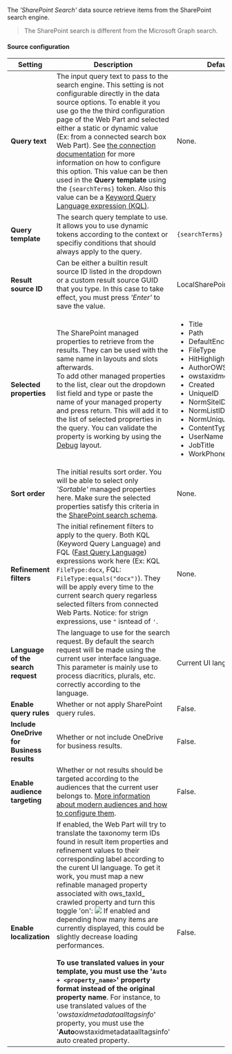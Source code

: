 The _'SharePoint Search'_ data source retrieve items from the SharePoint search engine.

> The SharePoint search is different from the Microsoft Graph search.

#### Source configuration

| Setting | Description | Default value 
| ------- |---------------- | ---------- |
| **Query text** | The input query text to pass to the search engine. This setting is not configurable directly in the data source options. To enable it you use go the the third configuration page of the Web Part and selected either a static or dynamic value (Ex: from a connected search box Web Part). See [the connection documentation](#) for more information on how to configure this option. This value can be then used in the **Query template** using the `{searchTerms}` token. Also this value can be a [Keyword Query Language expression (KQL)](https://docs.microsoft.com/en-us/sharepoint/dev/general-development/keyword-query-language-kql-syntax-reference). | None.
| **Query template** | The search query template to use. It allows you to use dynamic tokens according to the context or specifiy conditions that should always apply to the query. | `{searchTerms}`
| **Result source ID** | Can be either a builtin result source ID listed in the dropdown or a custom result source GUID that you type. In this case to take effect, you must press _'Enter'_ to save the value. | LocalSharePointResults
| **Selected properties** | The SharePoint managed properties to retrieve from the results. They can be used with the same name in layouts and slots afterwards.<br/>To add other managed properties to the list, clear out the dropdown list field and type or paste the name of your managed property and press return. This will add it to the list of selected proprerties in the query. You can validate the property is working by using the [Debug](../layouts/#debug) layout. | <ul><li>Title</li><li>Path</li><li>DefaultEncodingURL</li><li>FileType</li><li>HitHighlightedSummary</li><li>AuthorOWSUSER</li><li>owstaxidmetadataalltagsinfo</li><li>Created</li><li>UniqueID</li><li>NormSiteID</li><li>NormListID</li><li>NormUniqueID</li><li>ContentTypeId</li><li>UserName</li><li>JobTitle</li><li>WorkPhone</ul>
| **Sort order** | The initial results sort order. You will be able to select only _'Sortable'_ managed properties here. Make sure the selected  properties satisfy this criteria in the [SharePoint search schema](https://docs.microsoft.com/en-us/sharepoint/technical-reference/crawled-and-managed-properties-overview). | None.
| **Refinement filters** | The initial refinement filters to apply to the query. Both KQL (Keyword Query Language) and FQL ([Fast Query Language](https://docs.microsoft.com/en-us/sharepoint/dev/general-development/fast-query-language-fql-syntax-reference)) expressions work here (Ex: KQL `FileType:docx`, FQL: `FileType:equals("docx")`). They will be apply every time to the current search query regarless selected filters from connected Web Parts. Notice: for strign expressions, use `"` isntead of `'`. | None.
| **Language of the search request** | The language to use for the search request. By default the search request will be made using the current user interface language. This parameter is mainly use to process diacritics, plurals, etc. correctly according to the language. | Current UI language.
| **Enable query rules** | Whether or not apply SharePoint query rules. | False.
| **Include OneDrive for Business results** | Whether or not include OneDrive for business results. | False.
| **Enable audience targeting** | Whether or not results should be targeted according to the audiences that the current user belongs to. [More information about modern audiences and how to configure them](https://support.microsoft.com/en-us/office/target-navigation-news-and-files-to-specific-audiences-33d84cb6-14ed-4e53-a426-74c38ea32293). | False.
| **Enable localization** | If enabled, the Web Part will try to translate the taxonomy term IDs found in result item properties and refinement values to their corresponding label according to the curent UI language. To get it work, you must map a new refinable managed property associated with ows_taxId_ crawled property and turn this toggle 'on': <a href="../../../assets/webparts/search-results/localization_crawled_property.png"><img src="../../../assets/webparts/search-results/localization_crawled_property.png"/></a> If enabled and depending how many items are currently displayed, this could be slightly decrease loading performances. </br></br>**To use translated values in your template, you must use the '`Auto + <property_name>`' property format instead of the original property name**. For instance, to use translated values of the '_owstaxidmetadataalltagsinfo_' property, you must use the '**Auto**owstaxidmetadataalltagsinfo' auto created property.   | False.

